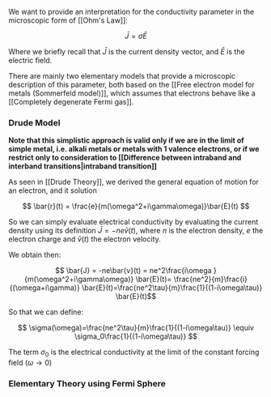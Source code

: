 We want to provide an interpretation for the conductivity parameter in the microscopic form of [[Ohm's Law]]:

$$\bar{J} = \sigma \bar{E}$$

Where we briefly recall that $\bar{J}$ is the current density vector, and $\bar{E}$ is the electric field.

There are mainly two elementary models that provide a microscopic description of this parameter, both based on the [[Free electron model for metals (Sommerfeld model)]], which assumes that electrons behave like a [[Completely degenerate Fermi gas]].


### Drude Model

**Note that this simplistic approach is valid only if we are in the limit of simple metal, i.e. alkali metals or metals with 1 valence electrons, or if we restrict only to consideration to [[Difference between intraband and interband transitions|intraband transition]]**

As seen in [[Drude Theory]], we derived the general equation of motion for an electron, and it solution

$$ \bar{r}(t) = \frac{e}{m(\omega^2+i\gamma\omega)}\bar{E}(t) $$

So we can simply evaluate electrical conductivity by evaluating the current density using its definition $\bar{J} = -ne\bar{v}(t)$, where $n$ is the electron density, $e$ the electron charge and $\bar{v}(t)$ the electron velocity.

We obtain then:

$$ \bar{J} = -ne\bar{v}(t) =  ne^2\frac{i\omega }{m(\omega^2+i\gamma\omega)} \bar{E}(t)= \frac{ne^2}{m}\frac{i}{(\omega+i\gamma)} \bar{E}(t)=\frac{ne^2\tau}{m}\frac{1}{(1-i\omega\tau)} \bar{E}(t)$$

So that we can define:

$$ \sigma(\omega)=\frac{ne^2\tau}{m}\frac{1}{(1-i\omega\tau)} \equiv \sigma_0\frac{1}{(1-i\omega\tau)} $$

The term $\sigma_0$ is the electrical conductivity at the limit of the constant forcing field $(\omega \to 0)$



### Elementary Theory using Fermi Sphere